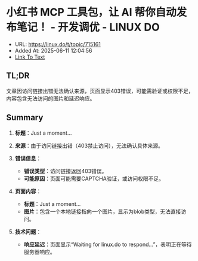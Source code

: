 # 小红书 MCP 工具包，让 AI 帮你自动发布笔记！ - 开发调优 - LINUX DO
- URL: https://linux.do/t/topic/715161
- Added At: 2025-06-11 12:04:56
- [Link To Text](2025-06-11-小红书-mcp-工具包，让-ai-帮你自动发布笔记！---开发调优---linux-do_raw.md)

## TL;DR
文章因访问链接出错无法确认来源，页面显示403错误，可能需验证或权限不足，内容包含无法访问的图片和延迟响应。

## Summary
1. **标题**：Just a moment...

2. **来源**：由于访问链接出错（403禁止访问），无法确认具体来源。

3. **错误信息**：
   - **错误类型**：访问链接返回403错误。
   - **可能原因**：页面可能需要CAPTCHA验证，或访问权限不足。

4. **页面内容**：
   - **标题**：Just a moment...
   - **图片**：包含一个本地链接指向一个图片，显示为blob类型，无法直接访问。

5. **技术问题**：
   - **响应延迟**：页面显示“Waiting for linux.do to respond...”，表明正在等待服务器响应。
